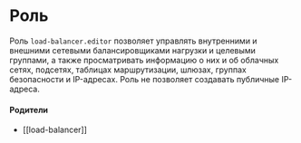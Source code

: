 # Роль

Роль `load-balancer.editor` позволяет управлять внутренними и внешними сетевыми балансировщиками нагрузки и целевыми группами, а также просматривать информацию о них и об облачных сетях, подсетях, таблицах маршрутизации, шлюзах, группах безопасности и IP-адресах. Роль не позволяет создавать публичные IP-адреса.


#### Родители

- [[load-balancer]]
